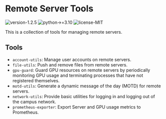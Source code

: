 # Remote Server Tools

![version-1.2.5](https://img.shields.io/badge/version-1.2.5-blue)
![python->=3.10](https://img.shields.io/badge/python->=3.10-blue?logo=python&logoColor=white)
![license-MIT](https://img.shields.io/badge/license-MIT-green)

This is a collection of tools for managing remote servers.

## Tools

- `account-utils`: Manage user accounts on remote servers.
- `file-utils`: Push and remove files from remote servers.
- `gpu-guard`: Guard GPU resources on remote servers by periodically monitoring GPU usage and terminating processes that have not registered themselves.
- `motd-utils`: Generate a dynamic message of the day (MOTD) for remote servers.
- `network-utils`: Provide basic utilities for logging in and logging out of the campus network.
- `prometheus-exporter`: Export Server and GPU usage metrics to Prometheus.
